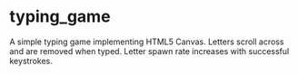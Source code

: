 # typing_game
A simple typing game implementing HTML5 Canvas. Letters scroll across and are removed when typed. Letter spawn rate increases with successful keystrokes.
